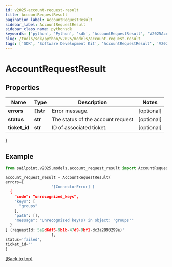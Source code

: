 ```yaml
---
id: v2025-account-request-result
title: AccountRequestResult
pagination_label: AccountRequestResult
sidebar_label: AccountRequestResult
sidebar_class_name: pythonsdk
keywords: ['python', 'Python', 'sdk', 'AccountRequestResult', 'V2025AccountRequestResult'] 
slug: /tools/sdk/python/v2025/models/account-request-result
tags: ['SDK', 'Software Development Kit', 'AccountRequestResult', 'V2025AccountRequestResult']
---
```


# AccountRequestResult


## Properties

Name | Type | Description | Notes
------------ | ------------- | ------------- | -------------
**errors** | **[]str** | Error message. | [optional] 
**status** | **str** | The status of the account request | [optional] 
**ticket_id** | **str** | ID of associated ticket. | [optional] 
}

## Example

```python
from sailpoint.v2025.models.account_request_result import AccountRequestResult

account_request_result = AccountRequestResult(
errors=[
                    '[ConnectorError] [
  {
    "code": "unrecognized_keys",
    "keys": [
      "groups"
    ],
    "path": [],
    "message": "Unrecognized key(s) in object: 'groups'"
  }
] (requestId: 5e9d6df5-9b1b-47d9-9bf1-dc3a2893299e)'
                    ],
status='failed',
ticket_id=''
)

```
[[Back to top]](#) 

